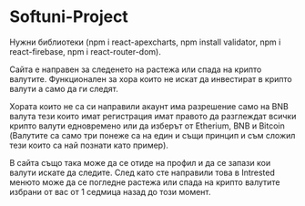 # Softuni-Project
Нужни библиотеки (npm i react-apexcharts, npm install validator, npm i react-firebase, npm i react-router-dom).

Сайта е направен за следенето на растежа или спада на крипто валутите. Функционален за хора които не искат да инвестират в крипто валути а само да ги следят. 

Хората които не са си направили акаунт има разрешение само на BNB валута тези които имат регистрация имат правото да разглеждат всички крипто валути едновремено или да изберът от Etherium, BNB и Bitcoin (Валутите са само три понеже са на един и същи принцип и съм сложил тези които са най познати като пример).

В сайта също така може да се отиде на профил и да се запази кои валути искате да следите. След като сте направили това в Intrested менюто може да се погледне растежа или спада на крипто валутите избрани от вас от 1 седмица назад до този момент.
